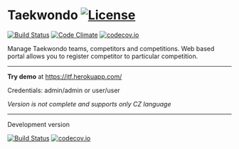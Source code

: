 # Taekwondo [![License](https://img.shields.io/github/license/valasek/taekwondo-flask.svg)](https://img.shields.io/github/license/valasek/taekwondo-flask.svg)
[![Build Status](https://travis-ci.org/valasek/taekwondo-flask.svg?branch=master)](https://travis-ci.org/valasek/taekwondo-flask) [![Code Climate](https://codeclimate.com/github/valasek/taekwondo-flask/badges/gpa.svg)](https://codeclimate.com/github/valasek/taekwondo-flask) [![codecov.io](https://codecov.io/gh/valasek/taekwondo-flask/coverage.svg?branch=master)](https://codecov.io/gh/valasek/taekwondo-flask/?branch=master)

Manage Taekwondo teams, competitors and competitions. Web based portal allows you to register competitor to particular competition.

---

__Try demo__ at https://itf.herokuapp.com/

Credentials: admin/admin or user/user

*Version is not complete and supports only CZ language*

---

Development version

[![Build Status](https://travis-ci.org/valasek/taekwondo-flask.svg?branch=develop)](https://travis-ci.org/valasek/taekwondo-flask)  [![codecov.io](https://codecov.io/gh/valasek/taekwondo-flask/coverage.svg?branch=develop)](https://codecov.io/gh/valasek/taekwondo-flask/?branch=develop)